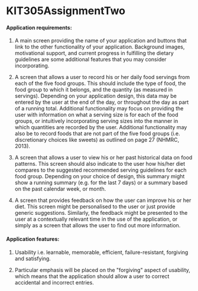 # KIT305AssignmentTwo

#### Application requirements:
1) A main screen providing the name of your application and buttons that link to the other functionality of your application. Background images, motivational support, and current progress in fulfilling the dietary guidelines are some additional features that you may consider incorporating. 

2) A screen that allows a user to record his or her daily food servings from each of the five food groups. This should include the type of food, the food group to which it belongs, and the quantity (as measured in servings). Depending on your application design, this data may be entered by the user at the end of the day, or throughout the day as part of a running total. Additional functionality may focus on providing the user with information on what a serving size is for each of the food groups, or intuitively incorporating serving sizes into the manner in which quantities are recorded by the user. Additional functionality may also be to record foods that are not part of the five food groups (i.e. discretionary choices like sweets) as outlined on page 27 (NHMRC, 2013).

3) A screen that allows a user to view his or her past historical data on food patterns. This screen should also indicate to the user how his/her diet compares to the suggested recommended serving guidelines for each food group. Depending on your choice of design, this summary might show a running summary (e.g. for the last 7 days) or a summary based on the past calendar week, or month.

4) A screen that provides feedback on how the user can improve his or her diet. This screen might be personalised to the user or just provide generic suggestions. Similarly, the feedback might be presented to the user at a contextually relevant time in the use of the application, or simply as a screen that allows the user to find out more information.

#### Application features:
1) Usability i.e. learnable, memorable, efficient, failure-resistant, forgiving and satisfying.

2) Particular emphasis will be placed on the "forgiving" aspect of usability, which means that the application should allow a user to correct accidental and incorrect entries.
